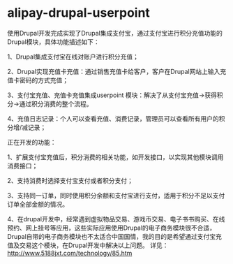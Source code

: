 # alipay-drupal-userpoint
使用Drupal开发完成实现了Drupal集成支付宝，通过支付宝进行积分充值功能的Drupal模块，具体功能描述如下：

1、Drupal集成支付宝在线对账户进行积分充值；

2、Drupal实现充值卡充值：通过销售充值卡给客户，客户在Drupal网站上输入充值卡密码的方式充值；

3、支付宝充值、充值卡充值集成userpoint 模块：解决了从支付宝充值->获得积分->通过积分消费的整个流程。

4、充值日志记录：个人可以查看充值、消费记录，管理员可以查看所有用户的积分增/减记录；

正在开发的功能：

1、扩展支付宝充值后，积分消费的相关功能，如开发接口，以实现其他模块调用消费接口；

2、支持消费时选择支付宝支付或者积分支付；

3、支持同一订单，同时使用积分余额和支付宝进行支付，适用于积分不足以支付订单全部金额的情况。

4、在drupal开发中，经常遇到虚拟物品交易、游戏币交易、电子书书购买、在线预约、网上挂号等应用，这些实际应用使用Drupal的电子商务模块很不合适，Drupal自带的电子商务模块也不太适合中国国情，我的目的是希望通过支付宝充值及交易这个模块，在Drupal开发中解决以上问题。
详见：http://www.5188jxt.com/technology/85.htm
